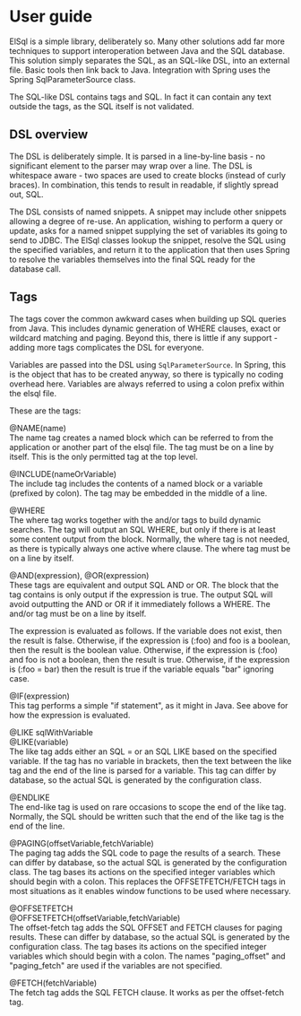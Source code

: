 User guide
==========

ElSql is a simple library, deliberately so.
Many other solutions add far more techniques to support interoperation between Java and the SQL database.
This solution simply separates the SQL, as an SQL-like DSL, into an external file.
Basic tools then link back to Java.
Integration with Spring uses the Spring SqlParameterSource class.

The SQL-like DSL contains tags and SQL.
In fact it can contain any text outside the tags, as the SQL itself is not validated.

DSL overview
------------
The DSL is deliberately simple.
It is parsed in a line-by-line basis - no significant element to the parser may wrap over a line.
The DSL is whitespace aware - two spaces are used to create blocks (instead of curly braces).
In combination, this tends to result in readable, if slightly spread out, SQL.

The DSL consists of named snippets.
A snippet may include other snippets allowing a degree of re-use.
An application, wishing to perform a query or update, asks for a named snippet
supplying the set of variables its going to send to JDBC.
The ElSql classes lookup the snippet, resolve the SQL using the specified variables,
and return it to the application that then uses Spring to resolve the variables
themselves into the  final SQL ready for the database call.


Tags
----

The tags cover the common awkward cases when building up SQL queries from Java.
This includes dynamic generation of WHERE clauses, exact or wildcard matching and paging.
Beyond this, there is little if any support - adding more tags complicates the DSL for everyone.

Variables are passed into the DSL using `SqlParameterSource`.
In Spring, this is the object that has to be created anyway, so there is typically no coding overhead here.
Variables are always referred to using a colon prefix within the elsql file.


These are the tags:

@NAME(name)<br />
The name tag creates a named block which can be referred to from the application
or another part of the elsql file. The tag must be on a line by itself.
This is the only permitted tag at the top level.

@INCLUDE(nameOrVariable)<br />
The include tag includes the contents of a named block or a variable (prefixed by colon).
The tag may be embedded in the middle of a line.

@WHERE<br />
The where tag works together with the and/or tags to build dynamic searches.
The tag will output an SQL WHERE, but only if there is at least some content output from the block.
Normally, the where tag is not needed, as there is typically always one active where clause.
The where tag must be on a line by itself.

@AND(expression), @OR(expression)<br />
These tags are equivalent and output SQL AND or OR.
The block that the tag contains is only output if the expression is true.
The output SQL will avoid outputting the AND or OR if it immediately follows a WHERE.
The and/or tag must be on a line by itself.

The expression is evaluated as follows.
If the variable does not exist, then the result is false.
Otherwise, if the expression is (:foo) and foo is a boolean, then the result is the boolean value.
Otherwise, if the expression is (:foo) and foo is not a boolean, then the result is true.
Otherwise, if the expression is (:foo = bar) then the result is true if the variable equals "bar" ignoring case.

@IF(expression)<br />
This tag performs a simple "if statement", as it might in Java.
See above for how the expression is evaluated.

@LIKE sqlWithVariable<br />
@LIKE(variable)<br />
The like tag adds either an SQL = or an SQL LIKE based on the specified variable.
If the tag has no variable in brackets, then the text between the like tag and the end
of the line is parsed for a variable.
This tag can differ by database, so the actual SQL is generated by the configuration class.

@ENDLIKE<br />
The end-like tag is used on rare occasions to scope the end of the like tag.
Normally, the SQL should be written such that the end of the like tag is the end of the line.

@PAGING(offsetVariable,fetchVariable)<br />
The paging tag adds the SQL code to page the results of a search.
These can differ by database, so the actual SQL is generated by the configuration class.
The tag bases its actions on the specified integer variables which should begin with a colon.
This replaces the OFFSETFETCH/FETCH tags in most situations as it enables window functions
to be used where necessary.

@OFFSETFETCH<br />
@OFFSETFETCH(offsetVariable,fetchVariable)<br />
The offset-fetch tag adds the SQL OFFSET and FETCH clauses for paging results.
These can differ by database, so the actual SQL is generated by the configuration class.
The tag bases its actions on the specified integer variables which should begin with a colon.
The names "paging_offset" and "paging_fetch" are used if the variables are not specified.

@FETCH(fetchVariable)<br />
The fetch tag adds the SQL FETCH clause. It works as per the offset-fetch tag.
